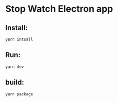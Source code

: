 # Stop Watch Electron app

## Install:

`yarn intsall`

## Run:

`yarn dev`

## build:

`yarn package`
